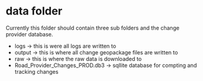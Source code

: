 # data folder

Currently this folder should contain three sub folders and the change provider database.

* logs -> this is were all logs are written to
* output -> this is where all change geopackage files are written to
* raw -> this is where the raw data is downloaded to
* Road_Provider_Changes_PROD.db3 -> sqllite database for compting and tracking changes